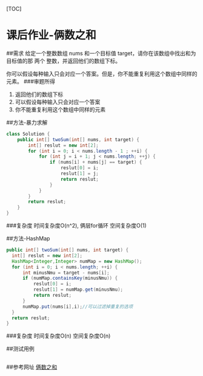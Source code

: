 [TOC]

# 课后作业-俩数之和

##需求 
给定一个整数数组 nums 和一个目标值 target，请你在该数组中找出和为目标值的那 两个 整数，并返回他们的数组下标。

你可以假设每种输入只会对应一个答案。但是，你不能重复利用这个数组中同样的元素。
###审题所得
1. 返回他们的数组下标
2. 可以假设每种输入只会对应一个答案
3. 你不能重复利用这个数组中同样的元素

##方法-暴力求解
```java
class Solution {
    public int[] twoSum(int[] nums, int target) {
        int[] reslut = new int[2];
        for (int i = 0; i < nums.length - 1 ; ++i) {
            for (int j = i + 1; j < nums.length; ++j) {
                if (nums[i] + nums[j] == target) {
                    reslut[0] = i;
                    reslut[1] = j;
                    return reslut;
                }
            }
        }
        return reslut;
    }
}
```

###复杂度
时间复杂度O(n^2), 俩层for循环
空间复杂度O(1)

##方法-HashMap
```java
public int[] twoSum(int[] nums, int target) {
  int[] reslut = new int[2];
  HashMap<Integer,Integer> numMap = new HashMap();
  for (int i = 0; i < nums.length; ++i) {
      int minusNmu = target - nums[i];
      if (numMap.containsKey(minusNmu)) {
          reslut[0] = i;
          reslut[1] = numMap.get(minusNmu);
          return reslut;
      }
      numMap.put(nums[i],i);//可以过滤掉重复的选项
  }
  return reslut;
}
```
###复杂度
时间复杂度O(n)
空间复杂度O(n)

##测试用例
```java

```

##参考网址
[俩数之和](https://leetcode-cn.com/problems/climbing-stairs/solution/hua-jie-suan-fa-70-pa-lou-ti-by-guanpengchn/)